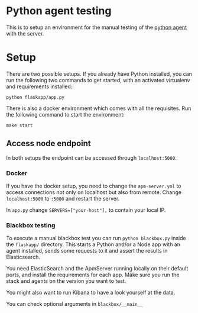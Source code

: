 # Python agent testing

This is to setup an environment for the manual testing of the [python agent](https://github.com/elastic/apm-agent-python) with the server.


# Setup

There are two possible setups. If you already have Python installed, you can run the following two commands to get started, with an activated virtualenv and requirements installed::

```
python flaskapp/app.py
```

There is also a docker environment which comes with all the requisites. Run the following command to start the environment:

```
make start
```

## Access node endpoint

In both setups the endpoint can be accessed through `localhost:5000`.


### Docker

If you have the docker setup, you need to change the `apm-server.yml` to access connections not only on localhost but also from remote. Change `localhost:5000` to `:5000` and restart the server.

In `app.py` change `SERVERS=["your-host"],` to contain your local IP.


### Blackbox testing

To execute a manual blackbox test you can run `python blackbox.py` inside the `flaskapp/` directory.
This starts a Python and/or a Node app with an agent installed, sends some requests to it and assert the results in Elasticsearch.

You need ElasticSearch and the ApmServer running locally on their default ports, and install the requirements for each app.
Make sure you run the stack and agents on the version you want to test.

You might also want to run Kibana to have a look yourself at the data.

You can check optional arguments in `blackbox/__main__`

